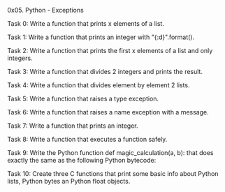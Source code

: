 0x05. Python - Exceptions

Task 0: Write a function that prints x elements of a list.

Task 1: Write a function that prints an integer with "{:d}".format().

Task 2: Write a function that prints the first x elements of a list and only integers.

Task 3: Write a function that divides 2 integers and prints the result.

Task 4: Write a function that divides element by element 2 lists.

Task 5: Write a function that raises a type exception.

Task 6: Write a function that raises a name exception with a message.

Task 7: Write a function that prints an integer.

Task 8: Write a function that executes a function safely.

Task 9: Write the Python function def magic_calculation(a, b): that does exactly the same as the following Python bytecode:

Task 10: Create three C functions that print some basic info about Python lists, Python bytes an Python float objects.
